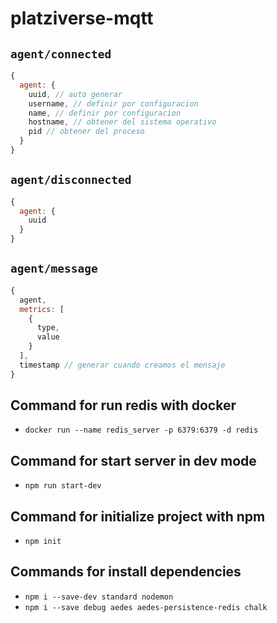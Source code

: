 # platziverse-mqtt

## `agent/connected`

``` js
{
  agent: {
    uuid, // auto generar
    username, // definir por configuracion
    name, // definir por configuracion
    hostname, // obtener del sistema operativo
    pid // obtener del proceso
  }
}
```

## `agent/disconnected`

``` js
{
  agent: {
    uuid
  }
}
```

## `agent/message`

``` js
{
  agent,
  metrics: [
    {
      type,
      value
    }
  ],
  timestamp // generar cuando creamos el mensaje
}
```

## Command for run redis with docker
- `docker run --name redis_server -p 6379:6379 -d redis`

## Command for start server in dev mode
- `npm run start-dev`

## Command for initialize project with npm
- `npm init`

## Commands for install dependencies
- `npm i --save-dev standard nodemon`
- `npm i --save debug aedes aedes-persistence-redis chalk`
